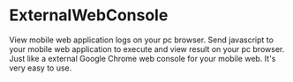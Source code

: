 ExternalWebConsole
==================

View mobile web application logs on your pc browser. Send javascript to your mobile web application to execute and view result on your pc browser. Just like a external Google Chrome web console for your mobile web. It's very easy to use.